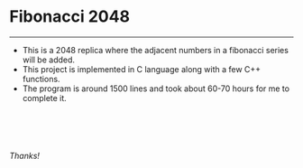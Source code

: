 <h1>Fibonacci 2048</h1>
<hr>
<ul>
<li>This is a 2048 replica where the adjacent numbers in a fibonacci series will be added.</li>
<li>This project is implemented in C language along with a few C++ functions.</li>
<li>The program is around 1500 lines and took about 60-70 hours for me to complete it.</li>
</ul>
<br><br><br>
<right><h6>Thanks!</h6></right>